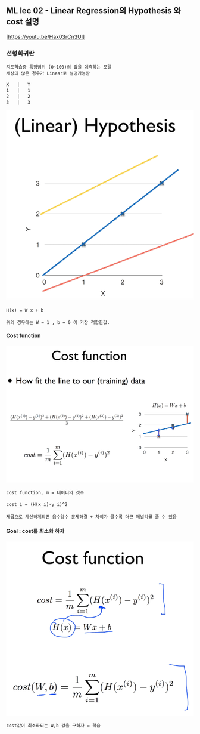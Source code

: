 ## ML lec 02 - Linear Regression의 Hypothesis 와 cost 설명
[https://youtu.be/Hax03rCn3UI]

### 선형회귀란

    지도학습중 특정범위 (0~100)의 값을 예측하는 모델
    세상의 많은 경우가 Linear로 설명가능함
```
X   |   Y
1   |   1
2   |   2
3   |   3
```

![데이터에 가장근접한 선(Linear)을 찾는 과정](img/lec02-01.png)


    H(x) = W x + b

    위의 경우에는 W = 1 , b = 0 이 가장 적합한값.

#### Cost function

![img](img/lec02-02.png)

    cost function, m = 데이터의 갯수

    cost_i = (H(x_i)-y_i)^2

    제곱으로 계산하게되면 음수양수 문제해결 + 차이가 클수록 더큰 페널티를 줄 수 있음

#### Goal : cost를 최소화 하자

![img](img/lec02-03.png)

    cost값이 최소화되는 W,b 값을 구하자 = 학습